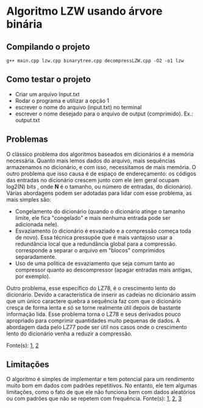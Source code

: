 # Algoritmo LZW usando árvore binária

## Compilando o projeto

```terminal
g++ main.cpp lzw.cpp binarytree.cpp decompressLZW.cpp -O2 -o1 lzw
```

## Como testar o projeto

- Criar um arquivo Input.txt
- Rodar o programa e utilizar a opção 1
- escrever o nome do arquivo (input.txt) no terminal
- escrever o nome desejado para o arquivo de output (comprimido). Ex.: output.txt

## Problemas

O clássico problema dos algoritmos baseados em dicionários é a memória necessária. Quanto mais lemos dados do arquivo, mais sequências armazenamos no dicionário, e com isso, necessitamos de mais memória. O outro problema que isso causa é de espaço de endereçamento: os códigos das entradas no dicionário crescem junto com ele (em geral ocupam log2(N) bits , onde **N** é o tamanho, ou número de entradas, do dicionário). Várias abordagens podem ser adotadas para lidar com esse problema, as mais simples são:

- Congelamento do dicionário (quando o dicionário atinge o tamanho limite, ele fica "congelado" e mais nenhuma entrada pode ser adicionada nele).
- Esvaziamento (o dicionário é esvaziado e a compressão começa toda de novo). Essa técnica pressupõe que é mais vantajoso usar a redundância local que a redundância global para a compressão. corresponde a separar o arquivo em "blocos" comprimidos separadamente.
- Uso de uma política de esvaziamento que seja comum tanto ao compressor quanto ao descompressor (apagar entradas mais antigas, por exemplo).

Outro problema, esse específico do LZ78, é o crescimento lento do dicionário. Devido a característica de inserir as cadeias no dicionário assim que um único caractere quebra a sequência faz com que o dicionário cresça de forma lenta e só se torne realmente útil depois de bastante informação lida. Esse problema torna o LZ78 e seus derivados pouco apropriado para comprimir quantidades muito pequenas de dados. A abordagem dada pelo LZ77 pode ser útil nos casos onde o crescimento lento do dicionário venha a reduzir a compressão.

Fonte(s): [1](https://pt.wikipedia.org/wiki/LZW#problemas), [2](https://pt.wikipedia.org/wiki/LZ78#Problemas)

## Limitações

O algoritmo é simples de implementar e tem potencial para um rendimento muito bom em dados com padrões repetitivos. No entanto, ele tem algumas limitações, como o fato de que ele não funciona bem com dados aleatórios ou com padrões que não se repetem com frequência.
Fonte(s): [1](https://pt.wikipedia.org/wiki/LZW), [2](https://acervolima.com/tecnica-de-compressao-lzw-lempel-ziv-welch/), [3](http://multimedia.ufp.pt/codecs/compressao-sem-perdas/codificacao-baseada-em-dicionarios/lzw/)
